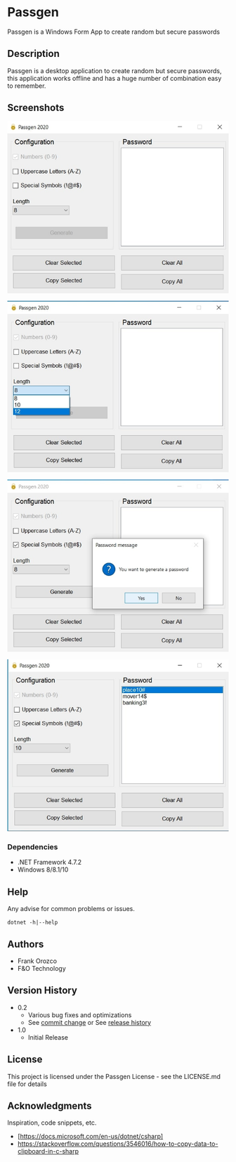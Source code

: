 # Passgen

Passgen is a Windows Form App to create random but secure passwords


## Description

Passgen is a desktop application to create random but secure passwords, this application works offline and has a huge number of combination easy to remember. 

## Screenshots

![](screenshots/1.jpg)

![](screenshots/2.jpg)

![](screenshots/3.jpg)

![](screenshots/4.jpg)


### Dependencies

* .NET Framework 4.7.2
* Windows 8/8.1/10

## Help

Any advise for common problems or issues.
```
dotnet -h|--help
```

## Authors

* Frank Orozco
* F&O Technology

## Version History

* 0.2
    * Various bug fixes and optimizations
    * See [commit change]() or See [release history]()
* 1.0
    * Initial Release

## License

This project is licensed under the Passgen License - see the LICENSE.md file for details

## Acknowledgments

Inspiration, code snippets, etc.
* [https://docs.microsoft.com/en-us/dotnet/csharp]
* https://stackoverflow.com/questions/3546016/how-to-copy-data-to-clipboard-in-c-sharp
